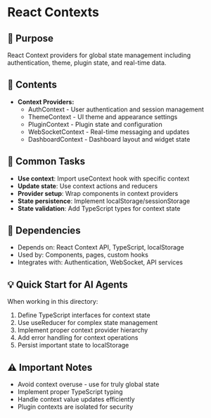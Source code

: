 # React Contexts

## 🎯 Purpose
React Context providers for global state management including authentication, theme, plugin state, and real-time data.

## 📁 Contents
- **Context Providers:**
  - AuthContext - User authentication and session management
  - ThemeContext - UI theme and appearance settings
  - PluginContext - Plugin state and configuration
  - WebSocketContext - Real-time messaging and updates
  - DashboardContext - Dashboard layout and widget state

## 🔧 Common Tasks
- **Use context**: Import useContext hook with specific context
- **Update state**: Use context actions and reducers
- **Provider setup**: Wrap components in context providers
- **State persistence**: Implement localStorage/sessionStorage
- **State validation**: Add TypeScript types for context state

## 🔗 Dependencies
- Depends on: React Context API, TypeScript, localStorage
- Used by: Components, pages, custom hooks
- Integrates with: Authentication, WebSocket, API services

## 💡 Quick Start for AI Agents
When working in this directory:
1. Define TypeScript interfaces for context state
2. Use useReducer for complex state management
3. Implement proper context provider hierarchy
4. Add error handling for context operations
5. Persist important state to localStorage

## ⚠️ Important Notes
- Avoid context overuse - use for truly global state
- Implement proper TypeScript typing
- Handle context value updates efficiently
- Plugin contexts are isolated for security